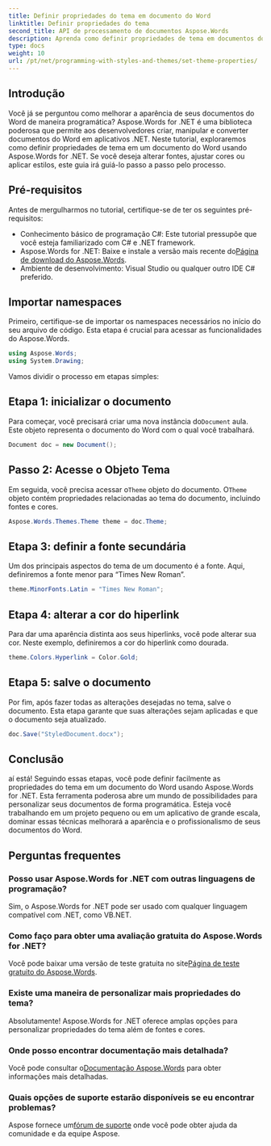 ```yaml
---
title: Definir propriedades do tema em documento do Word
linktitle: Definir propriedades do tema
second_title: API de processamento de documentos Aspose.Words
description: Aprenda como definir propriedades de tema em documentos do Word usando Aspose.Words for .NET. Siga nosso guia passo a passo para personalizar fontes e cores facilmente.
type: docs
weight: 10
url: /pt/net/programming-with-styles-and-themes/set-theme-properties/
---
```

## Introdução

Você já se perguntou como melhorar a aparência de seus documentos do Word de maneira programática? Aspose.Words for .NET é uma biblioteca poderosa que permite aos desenvolvedores criar, manipular e converter documentos do Word em aplicativos .NET. Neste tutorial, exploraremos como definir propriedades de tema em um documento do Word usando Aspose.Words for .NET. Se você deseja alterar fontes, ajustar cores ou aplicar estilos, este guia irá guiá-lo passo a passo pelo processo.

## Pré-requisitos

Antes de mergulharmos no tutorial, certifique-se de ter os seguintes pré-requisitos:

- Conhecimento básico de programação C#: Este tutorial pressupõe que você esteja familiarizado com C# e .NET framework.
-  Aspose.Words for .NET: Baixe e instale a versão mais recente do[Página de download do Aspose.Words](https://releases.aspose.com/words/net/).
- Ambiente de desenvolvimento: Visual Studio ou qualquer outro IDE C# preferido.

## Importar namespaces

Primeiro, certifique-se de importar os namespaces necessários no início do seu arquivo de código. Esta etapa é crucial para acessar as funcionalidades do Aspose.Words.

```csharp
using Aspose.Words;
using System.Drawing;
```

Vamos dividir o processo em etapas simples:

## Etapa 1: inicializar o documento

 Para começar, você precisará criar uma nova instância do`Document` aula. Este objeto representa o documento do Word com o qual você trabalhará.

```csharp
Document doc = new Document();
```

## Passo 2: Acesse o Objeto Tema

Em seguida, você precisa acessar o`Theme` objeto do documento. O`Theme` objeto contém propriedades relacionadas ao tema do documento, incluindo fontes e cores.

```csharp
Aspose.Words.Themes.Theme theme = doc.Theme;
```

## Etapa 3: definir a fonte secundária

Um dos principais aspectos do tema de um documento é a fonte. Aqui, definiremos a fonte menor para “Times New Roman”.

```csharp
theme.MinorFonts.Latin = "Times New Roman";
```

## Etapa 4: alterar a cor do hiperlink

Para dar uma aparência distinta aos seus hiperlinks, você pode alterar sua cor. Neste exemplo, definiremos a cor do hiperlink como dourada.

```csharp
theme.Colors.Hyperlink = Color.Gold;
```

## Etapa 5: salve o documento

Por fim, após fazer todas as alterações desejadas no tema, salve o documento. Esta etapa garante que suas alterações sejam aplicadas e que o documento seja atualizado.

```csharp
doc.Save("StyledDocument.docx");
```

## Conclusão

aí está! Seguindo essas etapas, você pode definir facilmente as propriedades do tema em um documento do Word usando Aspose.Words for .NET. Esta ferramenta poderosa abre um mundo de possibilidades para personalizar seus documentos de forma programática. Esteja você trabalhando em um projeto pequeno ou em um aplicativo de grande escala, dominar essas técnicas melhorará a aparência e o profissionalismo de seus documentos do Word.

## Perguntas frequentes

### Posso usar Aspose.Words for .NET com outras linguagens de programação?  
Sim, o Aspose.Words for .NET pode ser usado com qualquer linguagem compatível com .NET, como VB.NET.

### Como faço para obter uma avaliação gratuita do Aspose.Words for .NET?  
 Você pode baixar uma versão de teste gratuita no site[Página de teste gratuito do Aspose.Words](https://releases.aspose.com/).

### Existe uma maneira de personalizar mais propriedades do tema?  
Absolutamente! Aspose.Words for .NET oferece amplas opções para personalizar propriedades do tema além de fontes e cores.

### Onde posso encontrar documentação mais detalhada?  
 Você pode consultar o[Documentação Aspose.Words](https://reference.aspose.com/words/net/) para obter informações mais detalhadas.

### Quais opções de suporte estarão disponíveis se eu encontrar problemas?  
 Aspose fornece um[fórum de suporte](https://forum.aspose.com/c/words/8) onde você pode obter ajuda da comunidade e da equipe Aspose.